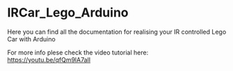 # IRCar_Lego_Arduino
Here you can find all the documentation for realising your IR controlled Lego Car with Arduino

For more info plese check the video tutorial here:
https://youtu.be/qfQm9lA7alI
